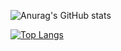 ![Anurag's GitHub stats](https://github-readme-stats.vercel.app/api?username=iAmFrogger&show_icons=true&theme=dark)


[![Top Langs](https://github-readme-stats.vercel.app/api/top-langs/?username=iAmFrogger&layout=demo)](https://github.com/anuraghazra/github-readme-stats)
